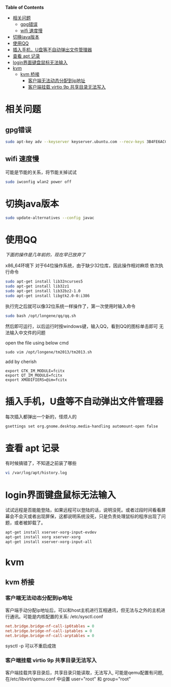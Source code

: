 <!-- markdown-toc start - Don't edit this section. Run M-x markdown-toc-refresh-toc -->
**Table of Contents**

- [相关问题](#相关问题)
    - [gpg错误](#gpg错误)
    - [wifi 速度慢](#wifi-速度慢)
- [切换java版本](#切换java版本)
- [使用QQ](#使用qq)
- [插入手机，U盘等不自动弹出文件管理器](#插入手机u盘等不自动弹出文件管理器)
- [查看 apt 记录](#查看-apt-记录)
- [login界面键盘鼠标无法输入](#login界面键盘鼠标无法输入)
- [kvm](#kvm)
    - [kvm 桥接](#kvm-桥接)
        - [客户端无法动态分配到ip地址](#客户端无法动态分配到ip地址)
        - [客户端挂载 virtio 9p 共享目录无法写入](#客户端挂载-virtio-9p-共享目录无法写入)

<!-- markdown-toc end -->

# 相关问题
## gpg错误
```bash
sudo apt-key adv --keyserver keyserver.ubuntu.com --recv-keys 3B4FE6ACC0B21F32
```

## wifi 速度慢
  可能是节能的关系，将节能关掉试试
 ```bash
 sudo iwconfig wlan2 power off
 ``` 

# 切换java版本

``` bash
sudo update-alternatives --config javac
```
# 使用QQ

*下面的操作是几年前的，现在早已放弃了*

x86_64环境下
对于64位操作系统，由于缺少32位库，因此操作相对麻烦
依次执行命令
``` bash
sudo apt-get install lib32ncurses5
sudo apt-get install lib32z1
sudo apt-get install lib32bz2-1.0
sudo apt-get install libgtk2.0-0:i386
```

执行完之后就可以像32位系统一样操作了，第一次使用时输入命令

``` bash
sudo bash /opt/longene/qq/qq.sh
```
然后即可运行，以后运行时按windows键，输入QQ，看到QQ的图标单击即可
无法输入中文件的问题

open the file using below cmd
```
sudo vim /opt/longene/tm2013/tm2013.sh 
```
add by cherish
```
export GTK_IM_MODULE=fcitx
export QT_IM_MODULE=fcitx
export XMODIFIERS=@im=fcitx
```


# 插入手机，U盘等不自动弹出文件管理器

每次插入都弹出一个新的，怪烦人的

``` bash
gsettings set org.gnome.desktop.media-handling automount-open false
```

# 查看 apt 记录

有时候搞错了，不知道之前装了哪些

``` bash
vi /var/log/apt/history.log
```

# login界面键盘鼠标无法输入

试试远程是否能能登陆，如果远程可以登陆的话，说明没死。或者过段时间看看屏幕会不会灭或者出现屏保，这都说明系统没死，只是负责处理鼠标的程序出现了问题，或者被卸载了。

``` bash
apt-get install xserver-xorg-input-evdev
apt-get install xorg xserver-xorg
apt-get install xserver-xorg-input-all
```
# kvm

## kvm 桥接

### 客户端无法动态分配到ip地址

客户端手动分配ip地址后，可以和host主机进行互相通讯，但无法与之外的主机进行通讯。可能是内核配置的关系: /etc/sysctl.conf
``` ini
net.bridge.bridge-nf-call-ip6tables = 0 
net.bridge.bridge-nf-call-iptables = 0 
net.bridge.bridge-nf-call-arptables = 0

```
sysctl -p 可以不重启成效

### 客户端挂载 virtio 9p 共享目录无法写入

客户端挂载共享目录后，共享目录只能读取，无法写入, 可能是qemu配置有问题, 在/etc/libvirt/qemu.conf 中设置 user="root" 和 group="root" 
